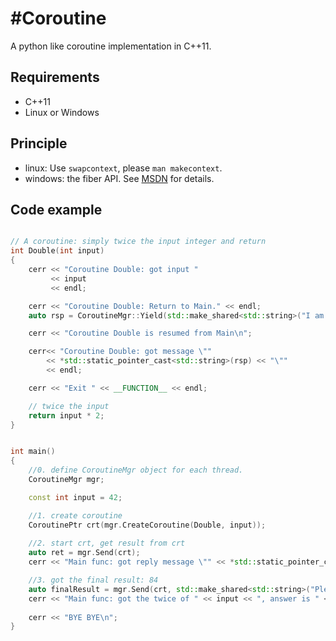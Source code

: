 #Coroutine
=========

A python like coroutine implementation in C++11.

## Requirements
* C++11
* Linux or Windows

## Principle
* linux: Use `swapcontext`, please `man makecontext`.
* windows: the fiber API. See [MSDN](https://msdn.microsoft.com/en-us/library/windows/desktop/ms682661(v=vs.85).aspx) for details.

## Code example
```c++

// A coroutine: simply twice the input integer and return
int Double(int input)
{
    cerr << "Coroutine Double: got input "
         << input
         << endl;

    cerr << "Coroutine Double: Return to Main." << endl;
    auto rsp = CoroutineMgr::Yield(std::make_shared<std::string>("I am calculating, please wait...")); 

    cerr << "Coroutine Double is resumed from Main\n"; 

    cerr<< "Coroutine Double: got message \"" 
        << *std::static_pointer_cast<std::string>(rsp) << "\""
        << endl; 

    cerr << "Exit " << __FUNCTION__ << endl;

    // twice the input
    return input * 2;
}


int main()
{
    //0. define CoroutineMgr object for each thread.  
    CoroutineMgr mgr; 

    const int input = 42;

    //1. create coroutine
    CoroutinePtr crt(mgr.CreateCoroutine(Double, input));
        
    //2. start crt, get result from crt
    auto ret = mgr.Send(crt);
    cerr << "Main func: got reply message \"" << *std::static_pointer_cast<std::string>(ret).get() << "\""<< endl;

    //3. got the final result: 84
    auto finalResult = mgr.Send(crt, std::make_shared<std::string>("Please be quick, I am waiting for your result"));
    cerr << "Main func: got the twice of " << input << ", answer is " << *std::static_pointer_cast<int>(finalResult) << endl;
        
    cerr << "BYE BYE\n";
}

```

